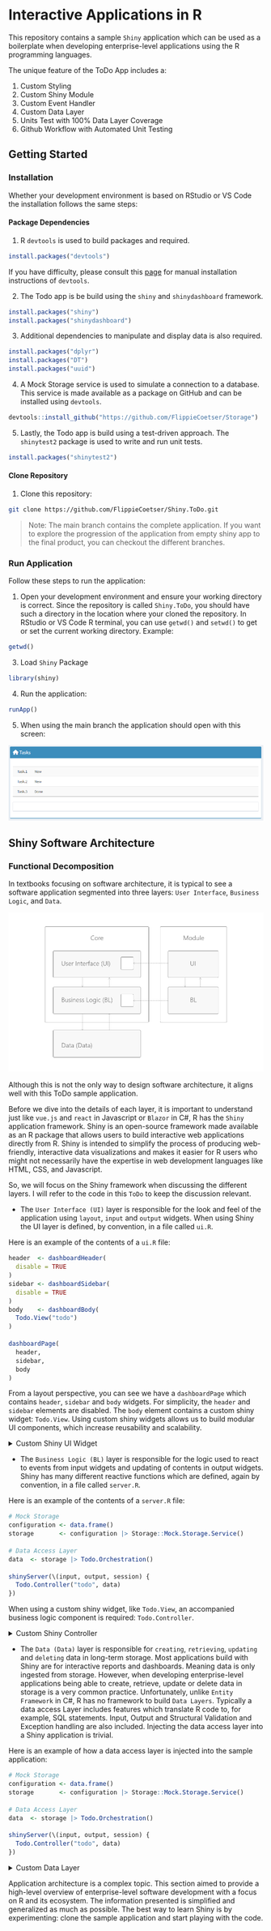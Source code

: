 # Interactive Applications in R

This repository contains a sample `Shiny` application which can be used as a boilerplate when developing enterprise-level applications using the R programming languages.

The unique feature of the ToDo App includes a:

1. Custom Styling
2. Custom Shiny Module
3. Custom Event Handler
4. Custom Data Layer
5. Units Test with 100% Data Layer Coverage
6. Github Workflow with Automated Unit Testing

## Getting Started

### Installation

Whether your development environment is based on RStudio or VS Code the installation follows the same steps:

#### Package Dependencies

1. R `devtools` is used to build packages and required.

```r
install.packages("devtools")
```

If you have difficulty, please consult this [page](https://www.r-project.org/nosvn/pandoc/devtools.html) for manual installation instructions of `devtools`.

2. The Todo app is be build using the `shiny` and `shinydashboard` framework.

```r
install.packages("shiny")
install.packages("shinydashboard")
```

3. Additional dependencies to manipulate and display data is also required.

```r
install.packages("dplyr")
install.packages("DT")
install.packages("uuid")
```

4. A Mock Storage service is used to simulate a connection to a database.
   This service is made available as a package on GitHub and can be installed using `devtools`.

```r
devtools::install_github("https://github.com/FlippieCoetser/Storage")
```

5. Lastly, the Todo app is build using a test-driven approach. The `shinytest2` package is used to write and run unit tests.

```r
install.packages("shinytest2")
```

#### Clone Repository

1. Clone this repository:

```bash
git clone https://github.com/FlippieCoetser/Shiny.ToDo.git
```

> Note: The main branch contains the complete application. If you want to explore the progression of the application from empty shiny app to the final product, you can checkout the different branches.

### Run Application

Follow these steps to run the application:

1. Open your development environment and ensure your working directory is correct.
   Since the repository is called `Shiny.ToDo`, you should have such a directory in the location where your cloned the repository.
   In RStudio or VS Code R terminal, you can use `getwd()` and `setwd()` to get or set the current working directory.
   Example:

```r
getwd()
```

3. Load `Shiny` Package

```r
library(shiny)
```

4. Run the application:

```r
runApp()
```

5. When using the main branch the application should open with this screen:

![Enterprise Application Hierarchy](/man/figures/ToDo.PNG)

## Shiny Software Architecture

### Functional Decomposition

In textbooks focusing on software architecture, it is typical to see a software application segmented into three layers: `User Interface`, `Business Logic`, and `Data`.

![Architecture](/man/figures//ToDo.Module.png)

Although this is not the only way to design software architecture, it aligns well with this ToDo sample application.

Before we dive into the details of each layer, it is important to understand just like `vue.js` and `react` in Javascript or `Blazor` in C#, R has the `Shiny` application framework. Shiny is an open-source framework made available as an R package that allows users to build interactive web applications directly from R. Shiny is intended to simplify the process of producing web-friendly, interactive data visualizations and makes it easier for R users who might not necessarily have the expertise in web development languages like HTML, CSS, and Javascript.

So, we will focus on the Shiny framework when discussing the different layers. I will refer to the code in this `ToDo` to keep the discussion relevant.

- The `User Interface (UI)` layer is responsible for the look and feel of the application using `layout`, `input` and `output` widgets. When using Shiny the UI layer is defined, by convention, in a file called `ui.R`.

Here is an example of the contents of a `ui.R` file:

```r
header  <- dashboardHeader(
  disable = TRUE
)
sidebar <- dashboardSidebar(
  disable = TRUE
)
body    <- dashboardBody(
  Todo.View("todo")
)

dashboardPage(
  header,
  sidebar,
  body
)
```

From a layout perspective, you can see we have a `dashboardPage` which contains `header`, `sidebar` and `body` widgets. For simplicity, the `header` and `sidebar` elements are disabled. The `body` element contains a custom shiny widget: `Todo.View`. Using custom shiny widgets allows us to build modular UI components, which increase reusability and scalability.

<details>
  <summary>Custom Shiny UI Widget</summary>

Here are the contents of the `Todo.View` file:

```r
Todo.View <- \(id) {
  ns <- NS(id)
  tagList(
    fluidRow(
      box(
        title = div(icon("house")," Tasks"),
        status = "primary",
        solidHeader = TRUE,
        DT::dataTableOutput(
          ns("todos")
        ),
        textInput(
          ns("newTask"),
          ""
        ),
        On.Enter.Event(
          widget = ns("newTask"),
          trigger = ns("create"))
      )
    ),
    conditionalPanel(
      condition = "output.isSelectedTodoVisible",
      ns = ns,
      fluidRow(
        box(title = "Selected ToDo",
            status = "primary",
            solidHeader = TRUE,
            textInput(ns("task"), "Task"),
            textInput(ns("status"), "Status"),
            column(6,
                  align = "right",
                  offset = 5,
                  actionButton(ns("update"), "Update"),
                  actionButton(ns("delete"), "Delete")
            )
        )
      )
    )
  )
}
```

Notice the many different types of UI widgets used:

- Layout: `fluidRow`, `conditionalPanel`, `box`, `column`
- Input: `textInput`
- Output: `dataTableOutput`
- Actions: `actionButton`
- Events: `On.Enter.Event` (example of a custom event)

There are many more widgets available in the Shiny framework. You can find a complete list [here](https://shiny.rstudio.com/gallery/widget-gallery.html).

</details>

- The `Business Logic (BL)` layer is responsible for the logic used to react to events from input widgets and updating of contents in output widgets. Shiny has many different reactive functions which are defined, again by convention, in a file called `server.R`.

Here is an example of the contents of a `server.R` file:

```r
# Mock Storage
configuration <- data.frame()
storage       <- configuration |> Storage::Mock.Storage.Service()

# Data Access Layer
data  <- storage |> Todo.Orchestration()

shinyServer(\(input, output, session) {
  Todo.Controller("todo", data)
})
```

When using a custom shiny widget, like `Todo.View`, an accompanied business logic component is required: `Todo.Controller`.

<details>
  <summary>Custom Shiny Controller</summary>

Here are the contents of the `Todo.Controller` file:

```r
Todo.Controller <- \(id, data) {
  moduleServer(
    id,
    \(input, output, session) {
      # Local State
      state <- reactiveValues()
      state[["todos"]] <- data[['Retrieve']]()
      state[["todo"]]  <- NULL

      # Input Binding
      observeEvent(input[['create']], { controller[['create']]() })
      observeEvent(input[["todos_rows_selected"]], { controller[["select"]]() }, ignoreNULL = FALSE )
      observeEvent(input[["update"]], { controller[["update"]]() })
      observeEvent(input[["delete"]], { controller[["delete"]]() })

      # Input Verification
      verify <- list()
      verify[["taskEmpty"]]    <- reactive(input[["newTask"]] == '')
      verify[["todoSelected"]] <- reactive(!is.null(input[["todos_rows_selected"]]))

      # User Actions
      controller <- list()
      controller[['create']] <- \() {
        if (!verify[["taskEmpty"]]()) {
          state[["todos"]] <- input[["newTask"]] |> Todo.Model() |> data[['UpsertRetrieve']]()
          # Clear the input
          session |> updateTextInput("task", value = '')
        }
      }
      controller[['select']] <- \() {
        if (verify[["todoSelected"]]()) {
          state[["todo"]] <- state[["todos"]][input[["todos_rows_selected"]],]

          session |> updateTextInput("task", value = state[["todo"]][["Task"]])
          session |> updateTextInput("status", value = state[["todo"]][["Status"]])

        } else {
          state[["todo"]] <- NULL
        }
      }
      controller[['update']] <- \() {
        state[['todo']][["Task"]]   <- input[["task"]]
        state[['todo']][["Status"]] <- input[["status"]]

        state[["todos"]] <- state[['todo']] |> data[["UpsertRetrieve"]]()
      }
      controller[['delete']] <- \() {
        state[["todos"]] <- state[["todo"]][["Id"]] |> data[['DeleteRetrieve']]()
      }

      # Output Bindings
      output[["todos"]] <- DT::renderDataTable({
        DT::datatable(
          state[["todos"]],
          selection = 'single',
          rownames = FALSE,
          colnames = c("", ""),
          options = list(
            dom = "t",
            ordering = FALSE,
            columnDefs = list(
              list(visible = FALSE, targets = 0),
              list(width = '50px', targets = 1),
              list(className = 'dt-center', targets = 1),
              list(className = 'dt-left', targets = 2)
            )
          )
        )
      })
      output[["isSelectedTodoVisible"]] <- reactive({ is.data.frame(state[["todo"]]) })
      outputOptions(output, "isSelectedTodoVisible", suspendWhenHidden = FALSE)
    }
  )
}
```

The `Todo.Controller` is a `reactive` function which takes two arguments: `id` and `data`. The `id` is used to identify the custom shiny widget, and the `data` is used to inject the data access layer into the business logic. We will look at the data access layer in the next section. Key elements in the `Todo.Controller` are:

1. Input Events: `observeEvent`
2. Input Validation: `reactive`
3. User Actions: `controller`
4. Output Bindings: `output`

Many more Reactive programming functions are available as part of the Shiny framework. You can find a complete list under the Reactive Programming section [here](https://shiny.posit.co/r/reference/shiny/latest/).

</details>

- The `Data (Data)` layer is responsible for `creating`, `retrieving`, `updating` and `deleting` data in long-term storage. Most applications build with Shiny are for interactive reports and dashboards. Meaning data is only ingested from storage. However, when developing enterprise-level applications being able to create, retrieve, update or delete data in storage is a very common practice. Unfortunately, unlike `Entity Framework` in C#, R has no framework to build `Data Layers`. Typically a data access Layer includes features which translate R code to, for example, SQL statements. Input, Output and Structural Validation and Exception handling are also included. Injecting the data access layer into a Shiny application is trivial.

Here is an example of how a data access layer is injected into the sample application:

```r
# Mock Storage
configuration <- data.frame()
storage       <- configuration |> Storage::Mock.Storage.Service()

# Data Access Layer
data  <- storage |> Todo.Orchestration()

shinyServer(\(input, output, session) {
  Todo.Controller("todo", data)
})
```

<details>
  <summary>Custom Data Layer</summary>

The typical components in a Data Layer include:

1. Broker
2. Service
3. Processing
4. Orchestration
5. Validator
6. Exceptions

You can read all about the details of each of these components [here](https://github.com/hassanhabib/The-Standard). Here is an high-level overview of each component:

The Todo application uses a Mock Storage Service. The Mock Storage Service is a simple in-memory data structure which implements the Broker interface. The Broker interface is used to perform primitive operations against the data in storage, while the service is used to perform input and output validation. The Validator Service is used to perform structural and logic validation. The Exception Service is used to handle exceptions. The Processing Service is used to perform higher-order operations, and lastly, the Orchestration Service is used to perform a sequence of operations as required by the application.

Also, if you look closely at the `Todo.Controller` code previously presented, you will notice the use of the data layer:

1. Create Todo: `state[["todos"]] <- input[["newTask"]] |> Todo.Model() |> data[['UpsertRetrieve']]()`
2. Retrieve Todo: `state[["todos"]] <- data[['Retrieve']]()`
3. Update Todo: `state[["todos"]] <- state[['todo']] |> data[["UpsertRetrieve"]]()`
4. Delete Todo: `state[["todos"]] <- state[["todo"]][["Id"]] |> data[['DeleteRetrieve']]()`

</details>

Application architecture is a complex topic. This section aimed to provide a high-level overview of enterprise-level software development with a focus on R and its ecosystem. The information presented is simplified and generalized as much as possible. The best way to learn Shiny is by experimenting: clone the sample application and start playing with the code.
